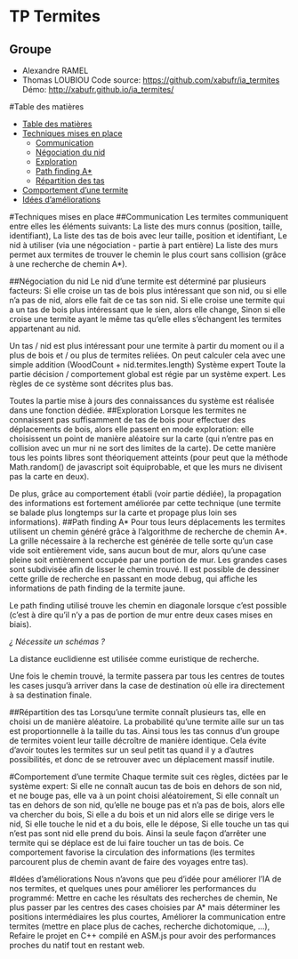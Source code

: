 TP Termites
===========
Groupe
-----------
 * Alexandre RAMEL
 * Thomas LOUBIOU
Code source: https://github.com/xabufr/ia_termites
Démo: http://xabufr.github.io/ia_termites/

#Table des matières
- [Table des matières](#table-des-matières)
- [Techniques mises en place](#techniques-mises-en-place)
    - [Communication](#communication)
    - [Négociation du nid](#négociation-du-nid)
    - [Exploration](#exploration)
    - [Path finding A*](#path-finding-a)
    - [Répartition des tas](#répartition-des-tas)
- [Comportement d’une termite](#comportement-dune-termite)
- [Idées d’améliorations](#idées-daméliorations)

#Techniques mises en place
##Communication
Les termites communiquent entre elles les éléments suivants:
La liste des murs connus (position, taille, identifiant),
La liste des tas de bois avec leur taille, position et identifiant,
Le nid à utiliser (via une négociation - partie à part entière)
La liste des murs permet aux termites de trouver le chemin le plus court sans collision (grâce à une recherche de chemin A*).

##Négociation du nid
Le nid d’une termite est déterminé par plusieurs facteurs:
Si elle croise un tas de bois plus intéressant que son nid, ou si elle n’a pas de nid, alors elle fait de ce tas son nid.
Si elle croise une termite qui a un tas de bois plus intéressant que le sien, alors elle change,
Sinon si elle croise une termite ayant le même tas qu’elle elles s’échangent les termites appartenant au nid.

Un tas / nid est plus intéressant pour une termite à partir du moment ou il a plus de bois et / ou plus de termites reliées. On peut calculer cela avec une simple addition (WoodCount + nid.termites.length)
Système expert
Toute la partie décision / comportement global est régie par un système expert. Les règles de ce système sont décrites plus bas.

Toutes la partie mise à jours des connaissances du système est réalisée dans une fonction dédiée.
##Exploration
Lorsque les termites ne connaissent pas suffisamment de tas de bois pour effectuer des déplacements de bois, alors elle passent en mode exploration: elle choisissent un point de manière aléatoire sur la carte (qui n’entre pas en collision avec un mur ni ne sort des limites de la carte).
De cette manière tous les points libres sont théoriquement atteints (pour peut que la méthode Math.random() de javascript soit équiprobable, et que les murs ne divisent pas la carte en deux).

De plus, grâce au comportement établi (voir partie dédiée), la propagation des informations est fortement améliorée par cette technique (une termite se balade plus longtemps sur la carte et propage plus loin ses informations).
##Path finding A*
Pour tous leurs déplacements les termites utilisent un chemin généré grâce à l’algorithme de recherche de chemin A*.
La grille nécessaire à la recherche est générée de telle sorte qu’un case vide soit entièrement vide, sans aucun bout de mur, alors qu’une case pleine soit entièrement occupée par une portion de mur.
Les grandes cases sont subdivisée afin de lisser le chemin trouvé.
Il est possible de dessiner cette grille de recherche en passant en mode debug, qui affiche les informations de path finding de la termite jaune.

Le path finding utilisé trouve les chemin en diagonale lorsque c’est possible (c’est à dire qu’il n’y a pas de portion de mur entre deux cases mises en biais).

*¿ Nécessite un schémas ?*

La distance euclidienne est utilisée comme euristique de recherche.

Une fois le chemin trouvé, la termite passera par tous les centres de toutes les cases jusqu’à arriver dans la case de destination où elle ira directement à sa destination finale.

##Répartition des tas
Lorsqu’une termite connaît plusieurs tas, elle en choisi un de manière aléatoire.
La probabilité qu’une termite aille sur un tas est proportionnelle à la taille du tas. Ainsi tous les tas connus d’un groupe de termites voient leur taille décroître de manière identique.
Cela évite d’avoir toutes les termites sur un seul petit tas quand il y a d’autres possibilités, et donc de se retrouver avec un déplacement massif inutile.

#Comportement d’une termite
Chaque termite suit ces règles, dictées par le système expert:
Si elle ne connaît aucun tas de bois en dehors de son nid, et ne bouge pas, elle va à un point choisi aléatoirement,
Si elle connaît un tas en dehors de son nid, qu’elle ne bouge pas et n’a pas de bois, alors elle va chercher du bois,
Si elle a du bois et un nid alors elle se dirige vers le nid,
Si elle touche le nid et a du bois, elle le dépose,
Si elle touche un tas qui n’est pas sont nid elle prend du bois.
Ainsi la seule façon d’arrêter une termite qui se déplace est de lui faire toucher un tas de bois. Ce comportement favorise la circulation des informations (les termites parcourent plus de chemin avant de faire des voyages entre tas).

#Idées d’améliorations
Nous n’avons que peu d’idée pour améliorer l’IA de nos termites, et quelques unes pour améliorer les performances du programmé:
Mettre en cache les résultats des recherches de chemin,
Ne plus passer par les centres des cases choisies par A* mais déterminer les positions intermédiaires les plus courtes,
Améliorer la communication entre termites (mettre en place plus de caches, recherche dichotomique, …),
Refaire le projet en C++ compilé en ASM.js pour avoir des performances proches du natif tout en restant web.
